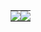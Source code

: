 <!--```python
contact_info = {
    "E-mail": "me@joshl.io",
    "Discord": "Josh#5318",
    "GitHub": "jotslo",
    "Twitter": "jotslo",
    "LinkedIn": "jotslo"
}

for platform in contact_info:
    print(f"{platform}: {contact_info[platform]}")
```

<a href="https://discordapp.com/invite/N9GRpSC"><img src="https://img.shields.io/discord/306153640023031820.svg?logo=discord&style=for-the-badge" height="30"></a>

![spotify-github-profile](https://spotify-github-profile.vercel.app/api/view?uid=iksp5bwu5twc1qsczc58opakk&cover_image=false)
-->
<table>
  <tr>
    <td style="padding: 0; width=50%">
        <img src="https://github-readme-stats.vercel.app/api/?username=jotslo&show_icons=true&title_color=4F8CC9&text_color=9f9f9f&bg_color=00000000&hide_border=true&icon_color=4F8CC9&hide_title=true&count_private=true"/>
    </td>
    <td style="padding: 0; width=50%">
        <img src="https://github-readme-stats.vercel.app/api/top-langs/?username=jotslo&show_icons=true&title_color=4F8CC9&text_color=9f9f9f&bg_color=00000000&hide_border=true&icon_color=00000000&count_private=true"/>
    </td>
  </tr>
</table>

